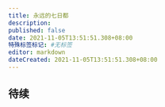 ```yaml
---
title: 永远的七日都
description:
published: false
date: 2021-11-05T13:51:51.308+08:00
特殊标签标记: #无标签
editor: markdown
dateCreated: 2021-11-05T13:51:51.308+08:00
---
```


## 待续



